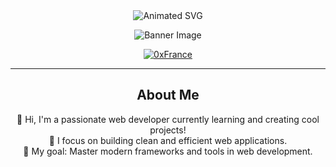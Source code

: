 <div align="center">
  <img src="https://readme-typing-svg.demolab.com?font=Fira+Code&weight=500&size=28&duration=2000&pause=1000&color=3A6AFF&center=true&vCenter=true&width=600&lines=Hi+there%2C+I'm+0xCastor'Web;Welcome+to+my+GitHub+Profile" alt="Animated SVG" />
</div>

<div align="center">
  <p>
    <img src="https://i.pinimg.com/originals/ca/b2/46/cab2463eccff08174ce7fe410b71da26.gif" alt="Banner Image" />
  </p>
  <p>
    <a href="https://i.pinimg.com/originals/ca/b2/46/cab2463eccff08174ce7fe410b71da26.gif">
      <img src="https://img.shields.io/badge/Serveur 0xFrance-red?style=for-the-badge&logo=discord" alt="0xFrance"/>
    </a>
  </p>
</div>

---

## <div align="center">About Me</div>

<p align="center">
  👋 Hi, I'm a passionate web developer currently learning and creating cool projects! <br>
  🚀 I focus on building clean and efficient web applications. <br>
  🎯 My goal: Master modern frameworks and tools in web development.
</p>
